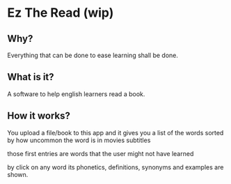 # Ez The Read (wip)

## Why?

Everything that can be done to ease learning shall be done.

## What is it?

A software to help english learners read a book.

## How it works?

You upload a file/book to this app and it gives you a list of the words sorted by how uncommon the word is in movies subtitles

those first entries are words that the user might not have learned

by click on any word its phonetics, definitions, synonyms and examples are shown.
